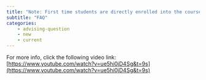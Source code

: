 ```yaml
---
title: "Note: First time students are directly enrolled into the courses."
subtitle: "FAQ"
categories:
    - advising-question
    - new
    - current
---
```

For more info, click the following video link: 
[https://www.youtube.com/watch?v=ue5hi0jD4Sg&t=9s](https://www.youtube.com/watch?v=ue5hi0jD4Sg&t=9s)